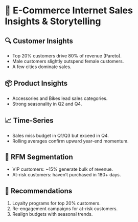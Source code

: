 # 📄 E-Commerce Internet Sales Insights & Storytelling

## 🔍 Customer Insights
- Top 20% customers drive 80% of revenue (Pareto).  
- Male customers slightly outspend female customers.  
- A few cities dominate sales.

## 📦 Product Insights
- Accessories and Bikes lead sales categories.  
- Strong seasonality in Q2 and Q4.

## 📈 Time-Series
- Sales miss budget in Q1/Q3 but exceed in Q4.  
- Rolling averages confirm upward year-end momentum.

## 🎯 RFM Segmentation
- VIP customers: ~15% generate bulk of revenue.  
- At-risk customers: haven’t purchased in 180+ days.

## 🚀 Recommendations
1. Loyalty programs for top 20% customers.  
2. Re-engagement campaigns for at-risk customers.  
3. Realign budgets with seasonal trends.  
